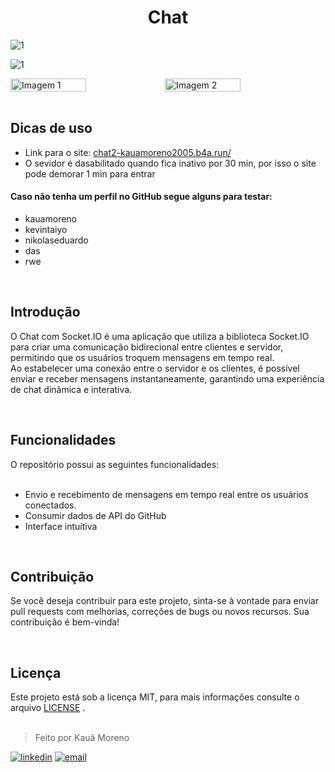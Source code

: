 <h1 align="center">Chat</h1>


![1](https://github.com/kauamoreno/chat/assets/119445003/1b87c161-f772-491e-b290-ae4191b53d2f)

![1](https://github.com/kauamoreno/chat/assets/119445003/8de8a63a-0ed5-41e0-a3ab-5f3488ae3bd9)


<div style="display: flex;">
  
  <img src="https://github.com/kauamoreno/chat/assets/119445003/26b27615-0826-4ffc-96e0-c8016d3cf4e8" alt="Imagem 1" width="49%">
  <img src="https://github.com/kauamoreno/chat/assets/119445003/f3f2f2bd-a847-4b27-a54b-398902bd9299" alt="Imagem 2" width="49%">
  
</div>

 
 
<br>

## Dicas de uso
* Link para o site: [chat2-kauamoreno2005.b4a.run/](https://chat2-kauamoreno2005.b4a.run/)
* O sevidor é dasabilitado quando fica inativo por 30 min, por isso o site pode demorar 1 min para entrar<br>

#### Caso não tenha um perfil no GitHub segue alguns para testar:
* kauamoreno
* kevintaiyo
* nikolaseduardo
* das
* rwe

<br>

## Introdução
O Chat com Socket.IO é uma aplicação que utiliza a biblioteca Socket.IO para criar uma comunicação bidirecional entre clientes e servidor, permitindo que os usuários troquem mensagens em tempo real. <br>
Ao estabelecer uma conexão entre o servidor e os clientes, é possível enviar e receber mensagens instantaneamente, garantindo uma experiência de chat dinâmica e interativa.

<br>

## Funcionalidades
O repositório possui as seguintes funcionalidades:
<br><br>
* Envio e recebimento de mensagens em tempo real entre os usuários conectados.
* Consumir dados de API do GitHub
* Interface intuítiva 

<br>

## Contribuição
Se você deseja contribuir para este projeto, sinta-se à vontade para enviar pull requests com melhorias, correções de bugs ou novos recursos. Sua contribuição é bem-vinda!

<br>

## Licença
Este projeto está sob a licença MIT, para mais informações consulte o arquivo [LICENSE](LICENSE) .
<br><br>

> Feito por Kauã Moreno 

[![linkedin](https://img.shields.io/badge/LinkedIn-0077B5?style=for-the-badge&logo=linkedin&logoColor=white)](https://www.linkedin.com/in/kauamoreno/)
[![email](https://img.shields.io/badge/Gmail-D14836?style=for-the-badge&logo=gmail&logoColor=white)](mailto:kaua.moreno2005@gmail.com)
